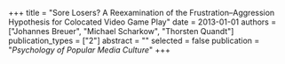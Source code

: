 +++
title = "Sore Losers? A Reexamination of the Frustration–Aggression Hypothesis for Colocated Video Game Play"
date = 2013-01-01
authors = ["Johannes Breuer", "Michael Scharkow", "Thorsten Quandt"]
publication_types = ["2"]
abstract = ""
selected = false
publication = "*Psychology of Popular Media Culture*"
+++

